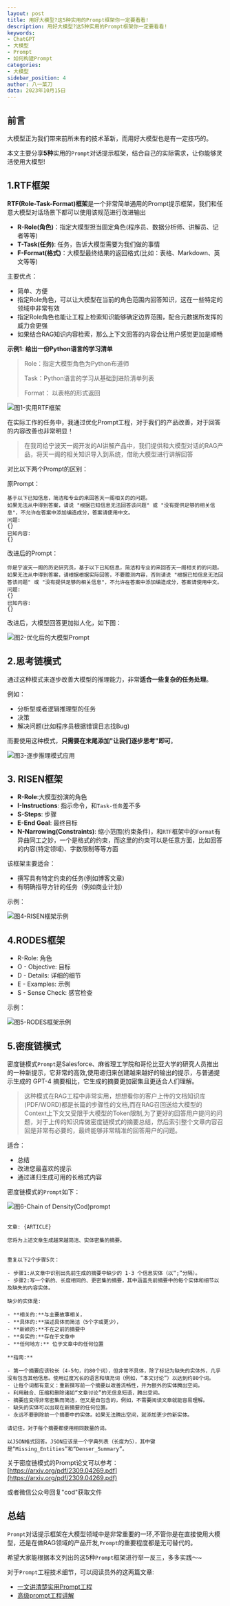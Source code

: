 ```yaml
---
layout: post
title: 用好大模型?这5种实用的Prompt框架你一定要看看!
description: 用好大模型?这5种实用的Prompt框架你一定要看看!
keywords:
- ChatGPT
- 大模型
- Prompt
- 如何构建Prompt
categories:
- 大模型
sidebar_position: 4
author: 八一菜刀
data: 2023年10月15日
---
```


## 前言

大模型正为我们带来前所未有的技术革新，而用好大模型也是有一定技巧的。

本文主要分享**5种**实用的`Prompt`对话提示框架，结合自己的实际需求，让你能够灵活使用大模型!

## 1.RTF框架

**RTF(Role-Task-Format)框架**是一个非常简单通用的Prompt提示框架，我们和任意大模型对话场景下都可以使用该规范进行改进输出

- **R-Role(角色)**：指定大模型担当固定角色(程序员、数据分析师、讲解员、记者等等)
- **T-Task(任务)**: 任务，告诉大模型需要为我们做的事情
- **F-Format(格式)**：大模型最终结果的返回格式(比如：表格、Markdown、英文等等)

主要优点：

- 简单、方便
- 指定Role角色，可以让大模型在当前的角色范围内回答知识，这在一些特定的领域中非常有效
- 指定Role角色也能让工程上检索知识能够确定边界范围，配合元数据所发挥的威力会更强
- 如果结合RAG知识内容检索，那么上下文回答的内容会让用户感觉更加是顺畅

**示例1**: **给出一份Python语言的学习清单**

> Role：指定大模型角色为Python布道师
>
> Task：Python语言的学习从基础到进阶清单列表
>
> Format： 以表格的形式返回

![图1-实用RTF框架](/assets/images/llm/use-prompt-framework/prompt-usecase1.png)

在实际工作的任务中，我通过优化Prompt工程，对于我们的产品改善，对于回答的内容改善也非常明显！
> 在我司给宁波天一阁开发的AI讲解产品中，我们提供和大模型对话的RAG产品，将天一阁的相关知识导入到系统，借助大模型进行讲解回答
>

对比以下两个Prompt的区别：

原Prompt：

```text
基于以下已知信息，简洁和专业的来回答天一阁相关的的问题。
如果无法从中得到答案，请说 "根据已知信息无法回答该问题" 或 "没有提供足够的相关信息"，不允许在答案中添加编造成分，答案请使用中文。
问题:
{}
已知内容:
{}
```

改进后的Prompt：

```text
你是宁波天一阁的历史研究员，基于以下已知信息，简洁和专业的来回答天一阁相关的的问题。
如果无法从中得到答案，请根据根据实际回答，不要臆测内容，否则请说 "根据已知信息无法回答该问题" 或 "没有提供足够的相关信息"，不允许在答案中添加编造成分，答案请使用中文。
问题:
{}
已知内容:
{}
```

改进后，大模型回答更加拟人化，如下图：

![图2-优化后的大模型Prompt](/assets/images/llm/use-prompt-framework/image.png)

## 2.思考链模式

通过这种模式来逐步改善大模型的推理能力，非常**适合一些复杂的任务处理**。

例如：

- 分析型或者逻辑推理型的任务
- 决策
- 解决问题(比如程序员根据错误日志找Bug)

而要使用这种模式，**只需要在末尾添加"让我们逐步思考"即可**。

![图3-逐步推理模式应用](/assets/images/llm/use-prompt-framework/prompt-step.png)

## 3. RISEN框架

- **R-Role**:大模型扮演的角色
- **I-Instructions**: 指示命令，和`Task-任务`差不多
- **S-Steps**: 步骤
- **E-End Goal**: 最终目标
- **N-Narrowing(Constraints)**: 缩小范围(约束条件)，和`RTF`框架中的`Format`有异曲同工之妙，一个是格式的约束，而这里的约束可以是任意方面，比如回答的内容(特定领域)、字数限制等等方面

该框架主要适合：

- 撰写具有特定约束的任务(例如博客文章)
- 有明确指导方针的任务（例如商业计划）

示例：

![图4-RISEN框架示例](/assets/images/llm/use-prompt-framework/use-prompt-risen.png)

## 4.RODES框架

- R-Role: 角色
- O - Objective: 目标
- D - Details: 详细的细节
- E - Examples: 示例
- S - Sense Check: 感官检查

示例：

![图5-RODES框架示例](/assets/images/llm/use-prompt-framework/use-prompt-rodes.png)

## 5.密度链模式

密度链模式`Prompt`是Salesforce、麻省理工学院和哥伦比亚大学的研究人员推出的一种新提示，它非常的高效,使用递归来创建越来越好的输出的提示，与普通提示生成的 GPT-4 摘要相比，它生成的摘要更加密集且更适合人们理解。

> 这种模式在RAG工程中非常实用，想想看你的客户上传的文档知识库(PDF/WORD)都是长篇的步骤性的文档,而在RAG召回送给大模型的Context上下文又受限于大模型的Token限制,为了更好的回答用户提问的问题，对于上传的知识库做密度链模式的摘要总结，然后索引整个文章内容召回是非常有必要的，最终能够非常精准的回答用户的问题。

适合：

- 总结
- 改进您最喜欢的提示
- 通过递归生成可用的长格式内容

密度链模式的`Prompt`如下：

![图6-Chain of Density(Cod)prompt](/assets/images/llm/use-prompt-framework/prompt-chain-density.png)

```text

文章: {ARTICLE}

您将为上述文章生成越来越简洁、实体密集的摘要。


重复以下2个步骤5次：

- 步骤1:从文章中识别出先前生成的摘要中缺少的 1-3 个信息实体（以“;”分隔）。
- 步骤2:写一个新的、长度相同的、更密集的摘要，其中涵盖先前摘要中的每个实体和细节以及缺失的内容实体。

缺少的实体是:

- **相关的:**与主要故事相关，
- **具体的:**描述具体而简洁（5个字或更少），
- **新颖的:**不在之前的摘要中
- **务实的:**存在于文章中
- **任何地方:** 位于文章中的任何位置

**指南:**

- 第一个摘要应该较长（4-5句，约80个词），但非常不具体，除了标记为缺失的实体外，几乎没有包含其他信息。使用过度冗长的语言和填充词（例如，“本文讨论”）以达到约80个词。
- 让每个词都有意义：重新撰写前一个摘要以改善流畅性，并为额外的实体腾出空间。
- 利用融合、压缩和删除诸如“文章讨论”的无信息短语，腾出空间。
- 摘要应变得非常密集而简洁，但又是自包含的，例如，不需要阅读文章就能容易理解。
- 缺失的实体可以出现在新摘要的任何位置。
- 永远不要删除前一个摘要中的实体。如果无法腾出空间，就添加更少的新实体。

请记住，对于每个摘要都使用相同数量的词。

以JSON格式回答。JSON应该是一个字典列表（长度为5），其中键是“Missing_Entities”和“Denser_Summary”。

```

关于密度链模式的Prompt论文可以参考：[https://arxiv.org/pdf/2309.04269.pdf](https://arxiv.org/pdf/2309.04269.pdf)

或者微信公众号回复"cod"获取文件

## 总结

`Prompt`对话提示框架在大模型领域中是非常重要的一环,不管你是在直接使用大模型，还是在做RAG领域的产品开发,`Prompt`的重要程度都是无可替代的。

希望大家能根据本文列出的这5种`Prompt`框架进行举一反三，多多实践～~

对于`Prompt`工程技术细节，可以阅读员外的这两篇文章:

- [一文讲清楚实用Prompt工程](https://www.luxiangdong.com/2023/08/08/prompt/)
- [高级prompt工程讲解](https://www.luxiangdong.com/2023/08/08/advprompt/)
